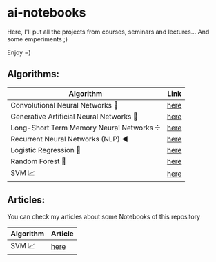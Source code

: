 # ai-notebooks
Here, I'll put all the projects from courses, seminars and lectures... And some emperiments ;)

Enjoy =)

## Algorithms:

| Algorithm  |  Link  |
| ------------------- | ------------------- |
|  Convolutional Neural Networks 🧠 |  [here](https://github.com/gabrielmayers/ai-notebooks/blob/master/CNN_MNIST_Hardwritten.ipynb) |
|  Generative Artificial Neural Networks 🎨 |  [here](https://github.com/gabrielmayers/ai-notebooks/blob/master/MNIST_DCGAN.ipynb) |
|  Long-Short Term Memory Neural Networks ➗ |  [here](https://github.com/gabrielmayers/ai-notebooks/blob/master/Model-Toxic-Competition.ipynb) |
|  Recurrent Neural Networks (NLP) ◀️ |  [here](https://github.com/gabrielmayers/ai-notebooks/blob/master/AmazonYelpReviews_SentimentAnalysis.ipynb) |
|  Logistic Regression 🏪 |  [here](https://github.com/gabrielmayers/ai-notebooks/blob/master/Logistic_Regression_Twitter_Kaggle_Challenge.ipynb) |
|  Random Forest 🌳 |  [here](https://github.com/gabrielmayers/ai-notebooks/blob/master/Random_Forest_Wine.ipynb) |
|  SVM 📈 |  [here](https://github.com/gabrielmayers/ai-notebooks/blob/master/SVM_Breast_Cancer.ipynb) |

## Articles:

You can check my articles about some Notebooks of this repository

| Algorithm  |  Article  |
| ------------------- | ------------------- |
|  SVM 📈 |  [here](https://medium.com/analytics-vidhya/classifying-malignant-or-benignant-breast-cancer-using-svm-fe36f139dd21) |
